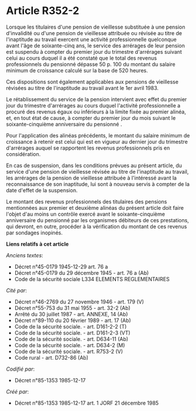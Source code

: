 # Article R352-2

Lorsque les titulaires d'une pension de vieillesse substituée à une pension d'invalidité ou d'une pension de vieillesse
attribuée ou révisée au titre de l'inaptitude au travail exercent une activité professionnelle quelconque avant l'âge de
soixante-cinq ans, le service des arrérages de leur pension est suspendu à compter du premier jour du trimestre d'arrérages
suivant celui au cours duquel il a été constaté que le total des revenus professionnels du pensionné dépasse 50 p. 100 du
montant du salaire minimum de croissance calculé sur la base de 520 heures. 

Ces dispositions sont également applicables aux pensions de vieillesse révisées au titre de l'inaptitude au travail avant le
1er avril 1983. 

Le rétablissement du service de la pension intervient avec effet du premier jour du trimestre d'arrérages au cours duquel
l'activité professionnelle a procuré des revenus égaux ou inférieurs à la limite fixée au premier alinéa, et, en tout état de
cause, à compter du premier jour du mois suivant le soixante-cinquième anniversaire du pensionné       . 

Pour l'application des alinéas précédents, le montant du salaire minimum de croissance à retenir est celui qui est en vigueur
au dernier jour du trimestre d'arrérages auquel se rapportent les revenus professionnels pris en considération. 

En cas de suspension, dans les conditions prévues au présent article, du service d'une pension de vieillesse révisée au titre
de l'inaptitude au travail, les arrérages de la pension de vieillesse attribuée à l'intéressé avant la reconnaissance de son
inaptitude, lui sont à nouveau servis à compter de la date d'effet de la suspension. 

Le montant des revenus professionnels des titulaires des pensions mentionnées aux premier et deuxième alinéas du présent
article doit faire l'objet d'au moins un contrôle exercé avant le soixante-cinquième anniversaire du pensionné par les
organismes débiteurs de ces prestations, qui devront, en outre, procéder à la vérification du montant de ces revenus par
sondages inopinés.

**Liens relatifs à cet article**

_Anciens textes_:

  - Décret n°45-0179 1945-12-29 art. 76 a
  - Décret n°45-0179 du 29 décembre 1945 - art. 76 a (Ab)
  - Code de la sécurité sociale L334 ELEMENTS REGLEMENTAIRES

_Cité par_:

  - Décret n°46-2769 du 27 novembre 1946 - art. 179 (V)
  - Décret n°55-753 du 31 mai 1955 - art. 32-2 (Ab)
  - Arrêté du 30 juillet 1987 - art. ANNEXE, 14 (Ab)
  - Décret n°89-110 du 20 février 1989 - art. 17 (Ab)
  - Code de la sécurité sociale. - art. D161-2-2 (T)
  - Code de la sécurité sociale. - art. D161-2-3 (VT)
  - Code de la sécurité sociale. - art. D634-11 (Ab)
  - Code de la sécurité sociale. - art. D634-2 (M)
  - Code de la sécurité sociale. - art. R753-2 (V)
  - Code rural - art. D732-86 (Ab)

_Codifié par_:

  - Décret n°85-1353 1985-12-17

_Créé par_:

  - Décret n°85-1353 1985-12-17 art. 1 JORF 21 décembre 1985
